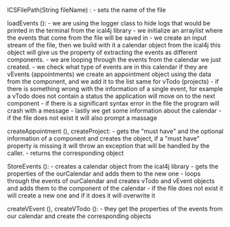 ICSFilePath(String fileName) :
    - sets the name of the file 

loadEvents ():
    - we are using the logger class to hide logs that would be printed in the terminal from the ical4j library
    - we initialize an arraylist where the events that come from the file will be saved in
    - we create an input stream of the file, then we build with it a calendar object from the ical4j
    this object will give us the property of extracting the events as different components.
    - we are looping through the events from the calendar we just created.
    - we check what type of events are in this calendar if they are vEvents (appointments) we create
    an appointment object using the data from the component, and we add it to the list same for vTodo (projects)
    - if there is something wrong with the information of a single event, for example a vTodo does not contain
    a status the application will move on to the next component
    - if there is a significant syntax error in the file the program will crash with a message
    - lastly we get some information about the calendar 
    - if the file does not exist it will also prompt a massage

createAppointment (), createProject:
    - gets the "must have" and the optional information of a component and creates the object, if a
    "must have" property is missing it will throw an exception that will be handled by the caller. 
    - returns the corresponding object



StoreEvents ():
    - creates a calendar object from the ical4j library
    - gets the properties of the ourCalendar and adds them to the new one
    - loops through the events of ourCalendar and creates vTodo and vEvent objects
    and adds them to the component of the calendar
    - if the file does not exist it will create a new one and if it does it will overwrite it

createVEvent (), createVTodo ():
    - they get the properties of the events from our calendar and create the corresponding objects 

